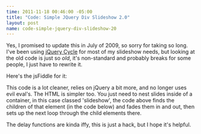 ```yaml
--- 
time: 2011-11-18 00:46:00 -05:00 
title: "Code: Simple JQuery Div Slideshow 2.0" 
layout: post 
name: code-simple-jquery-div-slideshow-20 
--- 
```


Yes, I promised to update this in July of 2009, so sorry for taking so long. I've been using [jQuery Cycle](http://jquery.malsup.com/cycle/) for most of my slideshow needs, but looking at the old code is just so _old_, it's non-standard and probably breaks for some people, I just have to rewrite it.  



Here's the jsFiddle for it:


This code is a lot cleaner, relies on jQuery a bit more, and no longer uses
evil eval's. The HTML is simpler too. You just need to nest slides inside of a
container, in this case classed 'slideshow', the code above finds the children
of that element (in the code below) and fades them in and out, then sets up
the next loop through the child elements there.


  The delay functions are kinda iffy, this is just a hack, but I hope it's
helpful.
